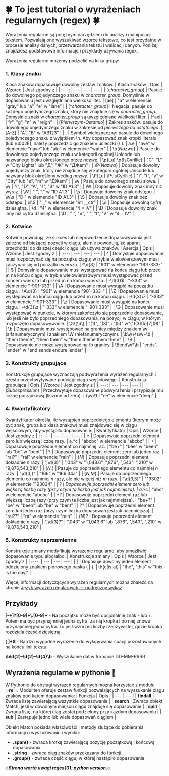 # :four_leaf_clover: To jest tutorial o wyrażeniach regularnych (regex) :four_leaf_clover:
Wyrażenia regularne są potężnym narzędziem do analizy i manipulacji tekstem. Pozwalają one wyszukiwać wzorce tekstowe, co jest przydatne w procesie analizy danych, przetwarzania tekstu i walidacji danych. Poniżej znajdziesz podstawowe informacje i przykłady używania regex.

Wyrażenia regularne możemy podzielić na kilka grupy:
### 1. Klasy znaku
Klasa znaków dopasowuje dowolny zestaw znaków.
| Klasa znaków | Opis | Wzorce | Jest zgodny z |
| :---: | --- | --- | --- |
| \[*character_group*\] | Pasuje do dowolnego pojedynczego znaku w *character_group*. Domyślnie w dopasowaniu jest uwzględniana wielkość liter. | \[ae\] | "a" w elemencie "gray" lub "a", "e" w "lane" |
| \[^*character_group*\] | Negacja: pasuje do każdego pojedynczego znaku, który nie znajduje się w *character\_group*. Domyślnie znaki w *character\_group* są uwzględniane wielkości liter. | \[^aei\] | "r", "g", "n" w "reign" |
| \[*Pierwszym*-*Ostatnio*\] | Zakres znaków: pasuje do dowolnego pojedynczego znaku w zakresie od *pierwszego* do *ostatniego*. | \[A-Z\] | "A", "B" w "AB123" |
| .   | Symbol wieloznaczny: pasuje do dowolnego pojedynczego znaku z wyjątkiem \\n. Aby dopasować znak kropki literału (lub \\u002E), należy poprzedzić go znakiem ucieczki (\\.). | a.e | "ave" w elemencie "nave" lub "ate" w elemencie "water" |
| \\p{*Nazwa*} | Pasuje do dowolnego pojedynczego znaku w kategorii ogólnej Unicode lub nazwanego bloku określonego przez *nazwę*. | \\p{Lu} \\p{IsCyrillic} | "C", "L" w "City Lights" lub "Д", "Ж" w "ДЖem" |
| \\P{*Nazwa*} | Dopasuje dowolny pojedynczy znak, który nie znajduje się w kategorii ogólnej Unicode lub nazwany blok określony według *nazwy*. | \\P{Lu} \\P{IsCyrillic} | "i", "t", "y" w "City" lub "e", "m" w "ДЖem" |
| \\w | Pasuje do dowolnego znaku słowa. | \\w | "I", "D", "A", "1", "3" w "ID A1.3" |
| \\W | Dopasuje dowolny znak inny niż wyraz. | \\W | " ", "." w "ID A1.3" |
| \\s | Dopasuje dowolny znak odstępu. | \\w\\s | "D " w elemencie "ID A1.3" |
| \\S | Dopasuje dowolny znak bez odstępu. | \\s\\S | " _" w elemencie "int __ctr" |
| \\d | Dopasuje dowolną cyfrę dziesiętną. | \\d | "4" w elemencie "4 = IV" |
| \\D | Dopasuje dowolny znak inny niż cyfra dziesiętna. | \\D | " ", "=", " ", "I", "V" w "4 = IV" |
### 2. Kotwice
Kotwice powodują, że sukces lub niepowodzenie dopasowywania jest zależne od bieżącej pozycji w ciągu, ale nie powodują, że aparat przechodzi do dalszej części ciągu lub używa znaków.
| Asercja | Opis | Wzorce | Jest zgodny z |
| :---: | --- | --- | --- |
| ^   | Domyślnie dopasowanie musi rozpoczynać się na początku ciągu; w trybie wielowierszowym musi zaczynać się od początku wiersza. | ^\\d{3} | "901" w elemencie "901-333-" |
| $   | Domyślnie dopasowanie musi występować na końcu ciągu lub przed \\n na końcu ciągu; w trybie wielowierszowym musi występować przed końcem wiersza lub przed \\n na końcu wiersza. | -\\d{3}$ | "-333" w elemencie "-901-333" |
| \\A | Dopasowanie musi wystąpić na początku ciągu. | \\A\\d{3} | "901" w elemencie "901-333-" |
| \\Z | Dopasowanie musi występować na końcu ciągu lub przed \\n na końcu ciągu. | -\\d{3}\\Z | "-333" w elemencie "-901-333" |
| \\z | Dopasowanie musi wystąpić na końcu ciągu. | -\\d{3}\\z | "-333" w elemencie "-901-333" |
| \\G | Dopasowanie musi występować w punkcie, w którym zakończyło się poprzednie dopasowanie, lub jeśli nie było poprzedniego dopasowania, na pozycji w ciągu, w którym rozpoczęto dopasowywanie. | \\G\\(\\d\\) | "(1)", "(3)" i "(5)" w"(1)(3)(5)\[7\](9)" |
| \\b | Dopasowanie musi występować na granicy między znakiem \\w (alfanumerycznym) i znakiem \\W (niefanumerycznym). | \\b\\w+\\s\\w+\\b | "them theme", "them them" w "them theme them them" |
| \\B | Dopasowanie nie może występować na \\b granicy. | \\Bend\\w*\\b | "ends", "ender" w "end sends endure lender" |
### 3. Konstrukty grupujące
Konstrukcje grupujące wyznaczają podwyrażenia wyrażeń regularnych i często przechwytywane podciągi ciągu wejściowego.
| Konstrukcja grupująca | Opis | Wzorce | Jest zgodny z |
| :---: | --- | --- | --- |
| (*Subexpression*) | Przechwytuje dopasowane podwyrażenia i przypisuje mu liczbę porządkową (liczone od zera). | (\\w)\\1 | "ee" w elemencie "deep" |
### 4. Kwantyfikatory
Kwantyfikator określa, ile wystąpień poprzedniego elementu (którym może być znak, grupa lub klasa znaków) musi znajdować się w ciągu wejściowym, aby wystąpiło dopasowanie.
| Kwantyfikator | Opis | Wzorce | Jest zgodny z |
| :---: | --- | --- | --- |
| *   | Dopasowuje poprzedni element zero lub większą liczbę razy. | a.*c | "abcbc" w elemencie "abcbc" |
| +   | Dopasowuje poprzedni element co najmniej raz. | "be+" | "bee" w "been" lub "be" w "bent" |
| ?   | Dopasowuje poprzedni element zero lub jeden raz. | "rai?" | "rai" w elemencie "rain" |
| {*N*} | Dopasuje poprzedni element dokładnie _n_ razy. | ",\\d{3}" | ",043" w "1,043.6", ",876", ",543"i ",210" w "9,876,543,210" |
| {*N*,} | Pasuje do poprzedniego elementu co najmniej _n_ razy. | "\\d{3,}" | "166" w "166 34a" |
| {*N*,*M*} | Pasuje do poprzedniego elementu co najmniej _n_ razy, ale nie więcej niż _m_ razy. | "\\d{3,5}" | "19302" w elemencie "193024" |
| *?  | Dopasowuje poprzedni element zero lub większą liczbę razy (przy czym ta liczba jest jak najmniejsza). | a.*?c | "abc" w elemencie "abcbc" |
| +?  | Dopasowuje poprzedni element raz lub większą liczbę razy (przy czym ta liczba jest jak najmniejsza). | "be+?" | "be" w "been" lub "be" w "bent" |
| ??  | Dopasowuje poprzedni element zero lub jeden raz (przy czym liczba dopasowań jest jak najmniejsza). | "rai??" | "ra" w elemencie "rain" |
| {*N*}? | Dopasuje poprzedni element dokładnie _n_ razy. | ",\\d{3}?" | ",043" w "1,043.6" lub ",876", ",543", ",210" w "9,876,543,210" |
### 5. Konstrukty naprzemienne
Konstrukcje zmiany modyfikują wyrażenie regularne, aby umożliwić dopasowanie typu albo/albo.
| Konstrukcje zmiany | Opis | Wzorce | Jest zgodny z |
| :---: | --- | --- | --- |
| \|   | Dopasuje dowolny jeden element oddzielony znakiem pionowego paska ( \| ). | th(e\|is\|at) | "the", "this" w "this is the day." |

Więcej informacji dotyczących wyrażeń regularnych można znaleźć na stronie [Język wyrażeń regularnych — podręczny wykaz](https://learn.microsoft.com/pl-pl/dotnet/standard/base-types/regular-expression-language-quick-reference).

## Przykłady
**[-+]?[0-9]+\\.[0-9]+** - Na początku może być opcjonalnie znak - lub +. Potem ma być przynajmniej jedna cyfra, za nią kropka i po niej znowu przynajmniej jedna cyfra. To jest wzorzec liczby rzeczywistej, gdzie kropka rozdziela część dziesiętną.

**[ ]+$** - Bardzo wygodne wyrażenie do wyłapywania spacji pozostawionych na końcu linii tekstu.

**\b\d{2}-\d{2}-\d{4}\b** - Wyszukanie dat w formacie DD-MM-RRRR

## Wyrażenia regularne w pythonie :snake:
W Pythonie do obsługi wyrażeń regularnych można korzystać z modułu :sparkles:**re**:sparkles:. Moduł ten oferuje zestaw funkcji pozwalających na wyszukanie ciągu znaków pod kątem dopasowania:
| Funkcja | Opis |
| --- | --- |
| **findall** | Zwraca listę zawierającą wszystkie dopasowania |
| **search** | Zwraca obiekt Match, jeśli w dowolnym miejscu ciągu znajduje się dopasowanie |
| **split** | Zwraca listę, na której ciąg został podzielony przy każdym dopasowaniu |
| **sub** | Zastępuje jedno lub wiele dopasowań ciągiem |

Obiekt Match posiada właściwości i metody służące do pobierania informacji o wyszukiwaniu i wyniku:
- **.span()** - zwraca krotkę zawierającą pozycję początkową i końcową dopasowania.
- **.string** - zwraca ciąg znaków przekazany do funkcji.
- **.group()** - zwraca część ciągu, w której nastąpiło dopasowanie


:fire:***Strona warta uwagi [regex101: python version](https://regex101.com/r/Xdxvca/1).***:fire:
